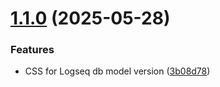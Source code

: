 # [1.1.0](https://github.com/YU000jp/logseq-plugin-task-suggest/compare/v1.0.0...v1.1.0) (2025-05-28)


### Features

* CSS for Logseq db model version ([3b08d78](https://github.com/YU000jp/logseq-plugin-task-suggest/commit/3b08d7864e3d8314f53639a4ddc6a3bcb6eb8d66))

